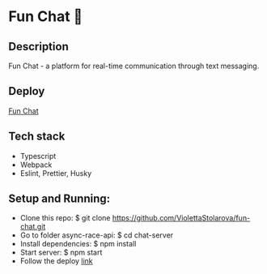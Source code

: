 # Fun Chat 🧩

## Description
Fun Chat - a platform for real-time communication through text messaging.

## Deploy
[Fun Chat](https://violettastolarova.github.io/fun-chat/build/)

## Tech stack
 - Typescript
 - Webpack
 - Eslint, Prettier, Husky

## Setup and Running:
- Clone this repo: $ git clone https://github.com/ViolettaStolarova/fun-chat.git
- Go to folder async-race-api: $ cd chat-server
- Install dependencies: $ npm install
- Start server: $ npm start
- Follow the deploy [link](https://violettastolarova.github.io/fun-chat/build/)

